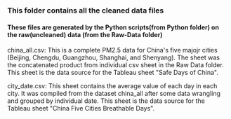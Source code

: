 ### This folder contains all the cleaned data files
#### These files are generated by the Python scripts(from Python folder) on the raw(uncleaned) data (from the Raw-Data folder)

<p> china_all.csv: This is a complete PM2.5 data for China's five majojr cities (Beijing, Chengdu, Guangzhou, Shanghai, and Shenyang). The sheet was the concatenated product from individual csv sheet in the Raw Data folder. This sheet is the data source for the Tableau sheet "Safe Days of China".
<p> city_date.csv: This sheet contains the average value of each day in each city. It was compiled from the dataset china_all after some data wrangling and grouped by individual date. This sheet is the data source for the Tableau sheet "China Five Cities Breathable Days".

